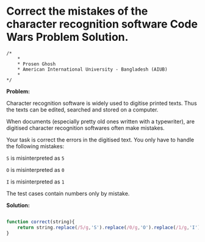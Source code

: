 # Correct the mistakes of the character recognition software Code Wars Problem Solution.

```
/*
    *
    * Prosen Ghosh
    * American International University - Bangladesh (AIUB)
    *
*/
```

**Problem:**

Character recognition software is widely used to digitise printed texts. Thus the texts can be edited, searched and stored on a computer.

When documents (especially pretty old ones written with a typewriter), are digitised character recognition softwares often make mistakes.

Your task is correct the errors in the digitised text. You only have to handle the following mistakes:

`S` is misinterpreted as `5`

`O` is misinterpreted as `0`

`I` is misinterpreted as `1`

The test cases contain numbers only by mistake.

**Solution:**

```javascript

function correct(string){
	return string.replace(/5/g,'S').replace(/0/g,'O').replace(/1/g,'I');
}

```
